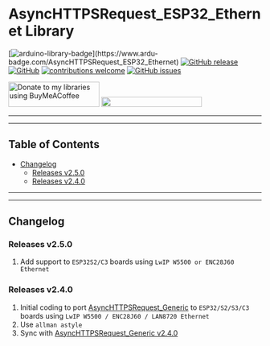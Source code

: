# AsyncHTTPSRequest_ESP32_Ethernet Library

[![arduino-library-badge](https://www.ardu-badge.com/badge/AsyncHTTPSRequest_ESP32_Ethernet.svg?)](https://www.ardu-badge.com/AsyncHTTPSRequest_ESP32_Ethernet)
[![GitHub release](https://img.shields.io/github/release/khoih-prog/AsyncHTTPSRequest_ESP32_Ethernet.svg)](https://github.com/khoih-prog/AsyncHTTPSRequest_ESP32_Ethernet/releases)
[![GitHub](https://img.shields.io/github/license/mashape/apistatus.svg)](https://github.com/khoih-prog/AsyncHTTPSRequest_ESP32_Ethernet/blob/main/LICENSE)
[![contributions welcome](https://img.shields.io/badge/contributions-welcome-brightgreen.svg?style=flat)](#Contributing)
[![GitHub issues](https://img.shields.io/github/issues/khoih-prog/AsyncHTTPSRequest_ESP32_Ethernet.svg)](http://github.com/khoih-prog/AsyncHTTPSRequest_ESP32_Ethernet/issues)


<a href="https://www.buymeacoffee.com/khoihprog6" title="Donate to my libraries using BuyMeACoffee"><img src="https://cdn.buymeacoffee.com/buttons/v2/default-yellow.png" alt="Donate to my libraries using BuyMeACoffee" style="height: 50px !important;width: 181px !important;" ></a>
<a href="https://www.buymeacoffee.com/khoihprog6" title="Donate to my libraries using BuyMeACoffee"><img src="https://img.shields.io/badge/buy%20me%20a%20coffee-donate-orange.svg?logo=buy-me-a-coffee&logoColor=FFDD00" style="height: 20px !important;width: 200px !important;" ></a>


---
---

## Table of Contents

* [Changelog](#changelog)
	* [Releases v2.5.0](#releases-v250)
	* [Releases v2.4.0](#releases-v240)

---
---

## Changelog

### Releases v2.5.0

1. Add support to `ESP32S2/C3` boards using `LwIP W5500 or ENC28J60 Ethernet`

### Releases v2.4.0

1. Initial coding to port [AsyncHTTPSRequest_Generic](https://github.com/khoih-prog/AsyncHTTPSRequest_Generic) to `ESP32/S2/S3/C3` boards using `LwIP W5500 / ENC28J60 / LAN8720 Ethernet`
2. Use `allman astyle`
3. Sync with [AsyncHTTPSRequest_Generic v2.4.0](https://github.com/khoih-prog/AsyncHTTPSRequest_Generic)


